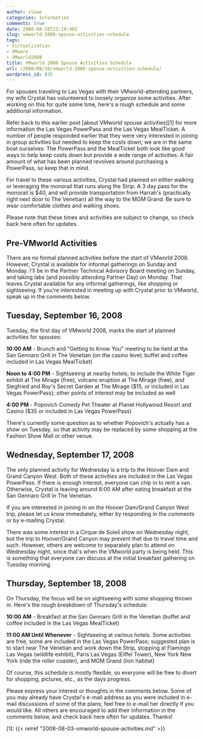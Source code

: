 ```yaml
---
author: slowe
categories: Information
comments: true
date: 2008-08-20T23:19:48Z
slug: vmworld-2008-spouse-activities-schedule
tags:
- Virtualization
- VMware
- VMworld2008
title: VMworld 2008 Spouse Activities Schedule
url: /2008/08/20/vmworld-2008-spouse-activities-schedule/
wordpress_id: 835
---
```


For spouses traveling to Las Vegas with their VMworld-attending partners, my wife Crystal has volunteered to loosely organize some activities. After working on this for quite some time, here's a rough schedule and some additional information.

Refer back to this earlier post [about VMworld spouse activities][1] for more information the Las Vegas PowerPass and the Las Vegas MealTicket. A number of people responded earlier that they were very interested in joining in group activities but needed to keep the costs down; we are in the same boat ourselves. The PowerPass and the MealTicket both look like good ways to help keep costs down but provide a wide range of activities. A fair amount of what has been planned revolves around purchasing a PowerPass, so keep that in mind.

For travel to these various activities, Crystal had planned on either walking or leveraging the monorail that runs along the Strip. A 3 day pass for the monorail is $40, and will provide transportation from Harrah's (practically right next door to The Venetian) all the way to the MGM Grand. Be sure to wear comfortable clothes and walking shoes.

Please note that these times and activities are subject to change, so check back here often for updates.

## Pre-VMworld Activities

There are no formal planned activities before the start of VMworld 2008. However, Crystal is available for informal gatherings on Sunday and Monday. I'll be in the Partner Technical Advisory Board meeting on Sunday, and taking labs (and possibly attending Partner Day) on Monday. That leaves Crystal available for any informal gatherings, like shopping or sightseeing. If you're interested in meeting up with Crystal prior to VMworld, speak up in the comments below.

## Tuesday, September 16, 2008

Tuesday, the first day of VMworld 2008, marks the start of planned activities for spouses:

**10:00 AM** - Brunch and "Getting to Know You" meeting to be held at the San Gennaro Grill in The Venetian (on the casino level; buffet and coffee included in Las Vegas MealTicket)

**Noon to 4:00 PM** - Sightseeing at nearby hotels; to include the White Tiger exhibit at The Mirage (free), volcano eruption at The Mirage (free), and Siegfried and Roy's Secret Garden at The Mirage ($15, or included in Las Vegas PowerPass); other points of interest may be included as well

**4:00 PM** - Popovich Comedy Pet Theater at Planet Hollywood Resort and Casino ($35 or included in Las Vegas PowerPass)

There's currently some question as to whether Popovich's actually has a show on Tuesday, so that activity may be replaced by some shopping at the Fashion Show Mall or other venue.

## Wednesday, September 17, 2008

The only planned activity for Wednesday is a trip to the Hoover Dam and Grand Canyon West. Both of these activities are included in the Las Vegas PowerPass. If there is enough interest, everyone can chip in to rent a van. Otherwise, Crystal is leaving around 8:00 AM after eating breakfast at the San Gennaro Grill in The Venetian.

If you are interested in joining in on the Hoover Dam/Grand Canyon West trip, please let us know immediately, either by responding in the comments or by e-mailing Crystal.

There was some interest in a Cirque de Soleil show on Wednesday night, but the trip to Hoover/Grand Canyon may prevent that due to travel time and such. However, others are welcome to separately plan to attend on Wednesday night, since that's when the VMworld party is being held. This is something that everyone can discuss at the initial breakfast gathering on Tuesday morning.

## Thursday, September 18, 2008

On Thursday, the focus will be on sightseeing with some shopping thrown in. Here's the rough breakdown of Thursday's schedule:

**10:00 AM** - Breakfast at the San Gennaro Grill in the Venetian (buffet and coffee included in the Las Vegas MealTicket)

**11:00 AM Until Whenever** - Sightseeing at various hotels. Some activities are free, some are included in the Las Vegas PowerPass; suggested plan is to start near The Venetian and work down the  Strip, stopping at Flamingo Las Vegas (wildlife exhibit), Paris Las Vegas (Eiffel Tower), New York New York (ride the roller coaster), and MGM Grand (lion habitat)

Of course, this schedule is mostly flexible, so everyone will be free to divert for shopping, pictures, etc., as the days progress.

Please express your interest or thoughts in the comments below. Some of you may already have Crystal's e-mail address as you were included in e-mail discussions of some of the plans; feel free to e-mail her directly if you would like. All others are encouraged to add their information in the comments below, and check back here often for updates. Thanks!

[1]: {{< relref "2008-08-03-vmworld-spouse-activities.md" >}}
